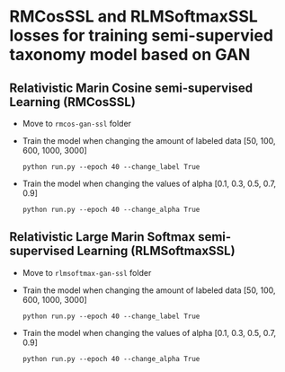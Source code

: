# RMCosSSL and RLMSoftmaxSSL losses for training semi-supervied taxonomy model based on GAN

## Relativistic Marin Cosine semi-supervised Learning (RMCosSSL)
- Move to `rmcos-gan-ssl` folder
- Train the model when changing the amount of labeled data [50, 100, 600, 1000, 3000]

  `python run.py --epoch 40 --change_label True`

- Train the model when changing the values of alpha [0.1, 0.3, 0.5, 0.7, 0.9]

  `python run.py --epoch 40 --change_alpha True`

## Relativistic Large Marin Softmax semi-supervised Learning (RLMSoftmaxSSL)
- Move to `rlmsoftmax-gan-ssl` folder
- Train the model when changing the amount of labeled data [50, 100, 600, 1000, 3000]

  `python run.py --epoch 40 --change_label True`
  
- Train the model when changing the values of alpha [0.1, 0.3, 0.5, 0.7, 0.9]

  `python run.py --epoch 40 --change_alpha True`

